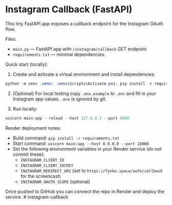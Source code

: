 # Instagram Callback (FastAPI)

This tiny FastAPI app exposes a callback endpoint for the Instagram OAuth flow.

Files:
- `main.py` — FastAPI app with `/instagram/callback` GET endpoint.
- `requirements.txt` — minimal dependencies.

Quick start (locally):

1. Create and activate a virtual environment and install dependencies:

```powershell
python -m venv .venv; .venv\Scripts\Activate.ps1; pip install -r requirements.txt
```

2. (Optional) For local testing copy `.env.example` to `.env` and fill in your Instagram app values. `.env` is ignored by git.

3. Run locally:

```powershell
uvicorn main:app --reload --host 127.0.0.1 --port 8000
```

Render deployment notes:

- Build command: `pip install -r requirements.txt`
- Start command: `uvicorn main:app --host 0.0.0.0 --port 10000`
- Set the following environment variables in your Render service (do not commit these):
   - `INSTAGRAM_CLIENT_ID`
   - `INSTAGRAM_CLIENT_SECRET`
   - `INSTAGRAM_REDIRECT_URI` (set to `https://fynko.space/auth/callback` for the screencast)
   - `INSTAGRAM_OAUTH_SCOPE` (optional)

Once pushed to GitHub you can connect the repo in Render and deploy the service.
#   i n s t a g r a m - c a l l b a c k 
 
 